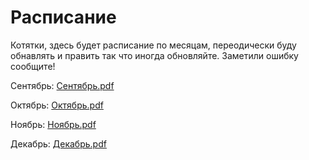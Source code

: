 # Расписание
Котятки, здесь будет расписание по месяцам, переодически буду обнавлять и править так что иногда обновляйте.
Заметили ошибку сообщите!

Сентябрь: 
[Сентябрь.pdf](https://github.com/Vanchichi/timetable/files/9641597/default.pdf)

Октябрь:
[Октябрь.pdf](https://github.com/Vanchichi/timetable/files/9618885/default.pdf)

Ноябрь:
[Ноябрь.pdf](https://github.com/Vanchichi/timetable/files/9617911/default.pdf)

Декабрь:
[Декабрь.pdf](https://github.com/Vanchichi/timetable/files/9617913/default.pdf)
